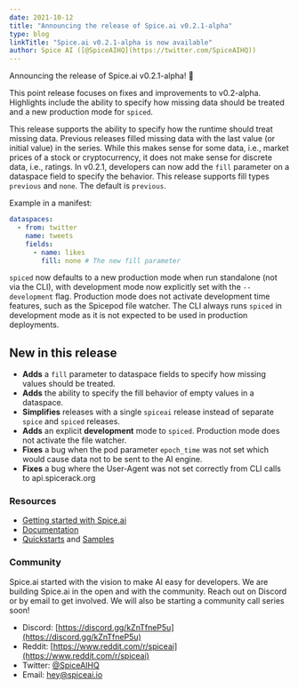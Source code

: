 ```yaml
---
date: 2021-10-12
title: "Announcing the release of Spice.ai v0.2.1-alpha"
type: blog
linkTitle: "Spice.ai v0.2.1-alpha is now available"
author: Spice AI ([@SpiceAIHQ](https://twitter.com/SpiceAIHQ))
---
```


Announcing the release of Spice.ai v0.2.1-alpha! 🚚

This point release focuses on fixes and improvements to v0.2-alpha. Highlights include the ability to specify how missing data should be treated and a new production mode for `spiced`.

This release supports the ability to specify how the runtime should treat missing data. Previous releases filled missing data with the last value (or initial value) in the series. While this makes sense for some data, i.e., market prices of a stock or cryptocurrency, it does not make sense for discrete data, i.e., ratings. In v0.2.1, developers can now add the `fill` parameter on a dataspace field to specify the behavior. This release supports fill types `previous` and `none`. The default is `previous`.

Example in a manifest:

```yaml
dataspaces:
  - from: twitter
    name: tweets
    fields:
      - name: likes
        fill: none # The new fill parameter
```

`spiced` now defaults to a new production mode when run standalone (not via the CLI), with development mode now explicitly set with the `--development` flag. Production mode does not activate development time features, such as the Spicepod file watcher. The CLI always runs `spiced` in development mode as it is not expected to be used in production deployments.

## New in this release

- **Adds** a `fill` parameter to dataspace fields to specify how missing values should be treated.
- **Adds** the ability to specify the fill behavior of empty values in a dataspace.
- **Simplifies** releases with a single `spiceai` release instead of separate `spice` and `spiced` releases.
- **Adds** an explicit **development** mode to `spiced`. Production mode does not activate the file watcher.
- **Fixes** a bug when the pod parameter `epoch_time` was not set which would cause data not to be sent to the AI engine.
- **Fixes** a bug where the User-Agent was not set correctly from CLI calls to api.spicerack.org

### Resources

- [Getting started with Spice.ai](https://docs.spiceai.org/getting-started/)
- [Documentation](https://docs.spiceai.org/)
- [Quickstarts](https://github.com/spiceai/quickstarts/blob/trunk/README.md) and [Samples](https://github.com/spiceai/samples/blob/trunk/README.md)

### Community

Spice.ai started with the vision to make AI easy for developers. We are building Spice.ai in the open and with the community. Reach out on Discord or by email to get involved. We will also be starting a community call series soon!

- Discord: [https://discord.gg/kZnTfneP5u](https://discord.gg/kZnTfneP5u)
- Reddit: [https://www.reddit.com/r/spiceai](https://www.reddit.com/r/spiceai)
- Twitter: [@SpiceAIHQ](https://twitter.com/spiceaihq)
- Email: [hey@spiceai.io](mailto:team@spiceai.io)
